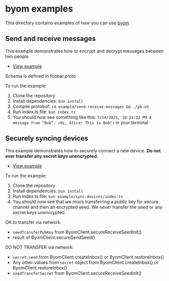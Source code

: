 # byom examples

This directory contains examples of how you can use [byom](https://git.hloth.dev/hloth/byom).

## Send and receive messages

This example demonstrates how to encrypt and decrypt messages between two people

- [View example](./send-receive-messages/index.ts)

Schema is defined in foobar.proto

To run the example:

1. Clone the repository
2. Install dependencies: `bun install`
3. Compile protobuf: `cd example/send-receive-messages && ./pb.sh`
4. Run index.ts file: `bun index.ts`
5. You should now see something like this: `7/14/2025, 10:31:32 PM A message from “Bob”: «Hi, Alice! This is Bob!»` in your terminal

## Securely syncing devices

This example demonstrates how to securely connect a new device. **Do not ever transfer any secret keys unencrypted.**

- [View example](./sync-devices/index.ts)

To run the example:

1. Clone the repository
2. Install dependencies: `bun install`
3. Run index.ts file: `bun example/sync-devices/index.ts`
4. You should now see that we mock transferring a public key for secure channel and then an encrypted seed. We never transfer the seed or any secret keys unencrypted.

OK to transfer via network:

- `seedTransferPubKey` from ByomClient.secureReceiveSeedInit()
- result of ByomClient.secureSendSeed()

DO NOT TRANSFER via network:

- `secret.seed` from ByomClient.createInbox() or ByomClient.restoreInbox()
- Any other values from `secret` object from ByomClient.createInbox() or ByomClient.restoreInbox()
- `seedTransferSecret` from ByomClient.secureReceiveSeedInit()

